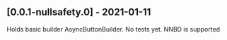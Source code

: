 ## [0.0.1-nullsafety.0] - 2021-01-11

Holds basic builder AsyncButtonBuilder. No tests yet. NNBD is supported
